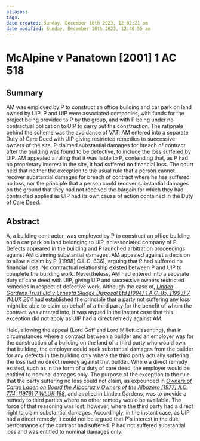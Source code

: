 ```yaml
---
aliases: 
tags: 
date created: Sunday, December 10th 2023, 12:02:21 am
date modified: Sunday, December 10th 2023, 12:40:55 am
---
```


# McAlpine v Panatown [2001] 1 AC 518

## Summary

AM was employed by P to construct an office building and car park on land owned by UIP. P and UIP were associated companies, with funds for the project being provided to P by the group, and with P being under no contractual obligation to UIP to carry out the construction. The rationale behind the scheme was the avoidance of VAT. AM entered into a separate Duty of Care Deed with UIP giving restricted remedies to successive owners of the site. P claimed substantial damages for breach of contract after the building was found to be defective, to include the loss suffered by UIP. AM appealed a ruling that it was liable to P, contending that, as P had no proprietary interest in the site, it had suffered no financial loss. The court held that neither the exception to the usual rule that a person cannot recover substantial damages for breach of contract where he has suffered no loss, nor the principle that a person could recover substantial damages on the ground that they had not received the bargain for which they had contracted applied as UIP had its own cause of action contained in the Duty of Care Deed.

## Abstract

A, a building contractor, was employed by P to construct an office building and a car park on land belonging to UIP, an associated company of P. Defects appeared in the building and P launched arbitration proceedings against AM claiming substantial damages. AM appealed against a decision to allow a claim by P ([1998] C.L.C. 636), arguing that P had suffered no financial loss. No contractual relationship existed between P and UIP to complete the building work. Nevertheless, AM had entered into a separate duty of care deed with UIP, giving UIP and successive owners restricted remedies in respect of defective work. Although the case of, _[Linden Gardens Trust Ltd v Lenesta Sludge Disposal Ltd [1994] 1 A.C. 85, [1993] 7 WLUK 264](https://uk.westlaw.com/Document/IE0FFD110E42711DA8FC2A0F0355337E9/View/FullText.html?originationContext=document&transitionType=DocumentItem&ppcid=2a08f147f81348c78490b1ea594cb73f&contextData=(sc.Default))_ had established the principle that a party not suffering any loss might be able to claim on behalf of a third party for the benefit of whom the contract was entered into, it was argued in the instant case that this exception did not apply as UIP had a direct remedy against AM.

Held, allowing the appeal (Lord Goff and Lord Millett dissenting), that in circumstances where a contract between a builder and an employer was for the construction of a building on the land of a third party who would own that building, the employer could seek substantial damages from the builder for any defects in the building only where the third party actually suffering the loss had no direct remedy against that builder. Where a direct remedy existed, such as in the form of a duty of care deed, the employer would be entitled to nominal damages only. The purpose of the exception to the rule that the party suffering no loss could not claim, as expounded in _[Owners of Cargo Laden on Board the Albacruz v Owners of the Albazero [1977] A.C. 774, [1976] 7 WLUK 168](https://uk.westlaw.com/Document/I150D0310E42811DA8FC2A0F0355337E9/View/FullText.html?originationContext=document&transitionType=DocumentItem&ppcid=2a08f147f81348c78490b1ea594cb73f&contextData=(sc.Default))_, and applied in Linden Gardens, was to provide a remedy to third parties where no other remedy would be available. The force of that reasoning was lost, however, where the third party had a direct right to claim substantial damages. Accordingly, in the instant case, as UIP had a direct remedy, it could not be argued that P's interest in the due performance of the contract had suffered. P had not suffered substantial loss and was entitled to nominal damages only.
